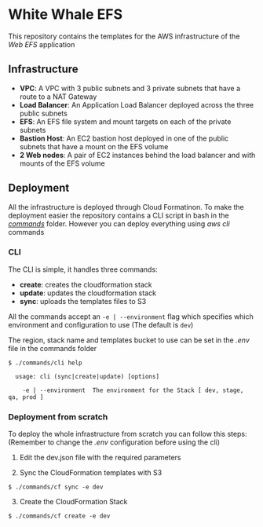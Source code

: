# White Whale EFS

This repository contains the templates for the AWS infrastructure of the *Web EFS* application

## Infrastructure

- **VPC**: A VPC with 3 public subnets and 3 private subnets that have a route to a NAT Gateway
- **Load Balancer**: An Application Load Balancer deployed across the three public subnets
- **EFS**: An EFS file system and mount targets on each of the private subnets
- **Bastion Host**: An EC2 bastion host deployed in one of the public subnets that have a mount on the EFS volume
- **2 Web nodes**: A pair of EC2 instances behind the load balancer and with mounts of the EFS volume

## Deployment

All the infrastructure is deployed through Cloud Formatinon. To make the deployment easier the repository contains a CLI script in bash in the *[commands](commands)* folder. However you can deploy everything using *aws cli* commands

### CLI

The CLI is simple, it handles three commands:

- **create**: creates the cloudformation stack
- **update**: updates the cloudformation stack
- **sync**: uploads the templates files to S3

All the commands accept an `-e | --environment` flag which specifies which environment and configuration to use (The default is `dev`)

The region, stack name and templates bucket to use can be set in the *.env* file in the commands folder

```console
$ ./commands/cli help

  usage: cli (sync|create|update) [options]

    -e | --environment  The environment for the Stack [ dev, stage, qa, prod ]
```

### Deployment from scratch

To deploy the whole infrastructure from scratch you can follow this steps:\
(Remember to change the *.env* configuration before using the cli)

1. Edit the dev.json file with the required parameters

2. Sync the CloudFormation templates with S3

```console
$ ./commands/cf sync -e dev
```

3. Create the CloudFormation Stack

```console
$ ./commands/cf create -e dev
```
